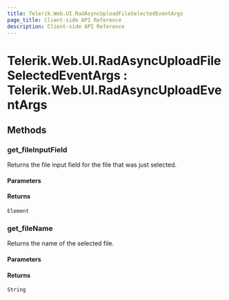 ```yaml
---
title: Telerik.Web.UI.RadAsyncUploadFileSelectedEventArgs
page_title: Client-side API Reference
description: Client-side API Reference
---
```


# Telerik.Web.UI.RadAsyncUploadFileSelectedEventArgs : Telerik.Web.UI.RadAsyncUploadEventArgs

## Methods

### get_fileInputField

Returns the file input field for the file that was just selected.

#### Parameters

#### Returns

`Element` 

### get_fileName

Returns the name of the selected file.

#### Parameters

#### Returns

`String`

